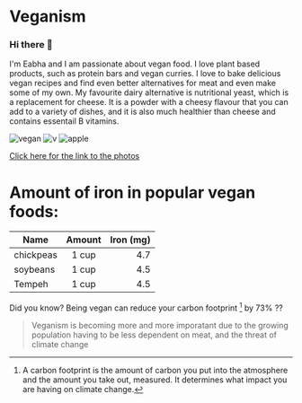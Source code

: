 
# Veganism 
### Hi there 👋 
I'm Eabha and I am passionate about vegan food.   I love plant based products, such as protein bars and vegan curries. I love to bake delicious vegan recipes and find even better alternatives for meat and even make some of my own. My favourite dairy alternative is nutritional yeast, which is a replacement for cheese. It is a powder with a cheesy flavour that you can add to a variety of dishes, and it is also much healthier than cheese and contains essentail B vitamins. 

![vegan](https://user-images.githubusercontent.com/112539126/188310681-2998638d-a6d0-471c-b441-a690d45667e2.jpg) ![v](https://user-images.githubusercontent.com/112539126/188310715-3d39f5e9-3177-4c25-a1e8-5951c9d0ee33.jpg) ![apple](https://user-images.githubusercontent.com/112539126/188311473-c7eaddee-7d3a-48db-9a68-6ec7b921be9a.jpg)

[Click here for the link to the photos](https://upload.wikimedia.org/wikipedia/commons/thumb/1/15/Red_Apple.jpg/199px-Red_Apple.jpg)

# Amount of iron in popular vegan foods: 

| Name          |  Amount       |Iron (mg) |
| ------------- |:-------------:| -----:   |
| chickpeas     | 1 cup         | 4.7      |
| soybeans      | 1 cup         | 4.5      |
| Tempeh        | 1 cup         | 4.5      |

Did you know? Being vegan can reduce your carbon footprint [^1] by 73% ?? 



[^1]: A carbon footprint is the amount of carbon you put into the atmosphere and the amount you take out, measured. It determines what impact you are having on climate change. 

> Veganism is becoming more and more imporatant due to the growing population 
> having to be less dependent on meat, and the threat of climate change
<!--
**eabhs/eabhs** is a ✨ _special_ ✨ repository because its `README.md` (this file) appears on your GitHub profile.

Here are some ideas to get you started:

- 🔭 I’m currently working on ...
- 🌱 I’m currently learning ...
- 👯 I’m looking to collaborate on ...
- 🤔 I’m looking for help with ...
- 💬 Ask me about ...
- 📫 How to reach me: ...
- 😄 Pronouns: ...
- ⚡ Fun fact: ...
-->
